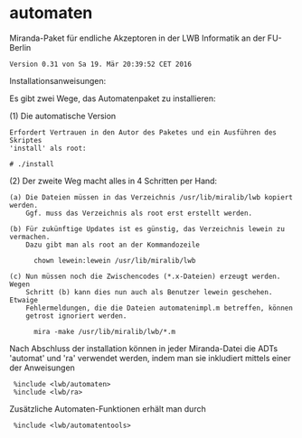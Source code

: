 # automaten
Miranda-Paket für endliche Akzeptoren in der LWB Informatik an der FU-Berlin

    Version 0.31 von Sa 19. Mär 20:39:52 CET 2016

Installationsanweisungen:

Es gibt zwei Wege, das Automatenpaket zu installieren:

(1) Die automatische Version

    Erfordert Vertrauen in den Autor des Paketes und ein Ausführen des Skriptes
    'install' als root:

    # ./install

(2) Der zweite Weg macht alles in 4 Schritten per Hand:

    (a) Die Dateien müssen in das Verzeichnis /usr/lib/miralib/lwb kopiert werden.
        Ggf. muss das Verzeichnis als root erst erstellt werden.

    (b) Für zukünftige Updates ist es günstig, das Verzeichnis lewein zu vermachen.
        Dazu gibt man als root an der Kommandozeile

          chown lewein:lewein /usr/lib/miralib/lwb

    (c) Nun müssen noch die Zwischencodes (*.x-Dateien) erzeugt werden. Wegen
        Schritt (b) kann dies nun auch als Benutzer lewein geschehen. Etwaige
        Fehlermeldungen, die die Dateien automatenimpl.m betreffen, können
        getrost ignoriert werden.

          mira -make /usr/lib/miralib/lwb/*.m

Nach Abschluss der installation können in jeder Miranda-Datei die ADTs 'automat'
und 'ra' verwendet werden, indem man sie inkludiert mittels einer der Anweisungen

     %include <lwb/automaten>
     %include <lwb/ra>

Zusätzliche Automaten-Funktionen erhält man durch

     %include <lwb/automatentools>
